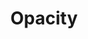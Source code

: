 ---
type: lesson
authors:
  - alex-patterson
cloudinary_convert: false
excerpt: In this video we review the opacity property.
published: draft
slug: opacity
start: June 11, 2022
title: Opacity
---